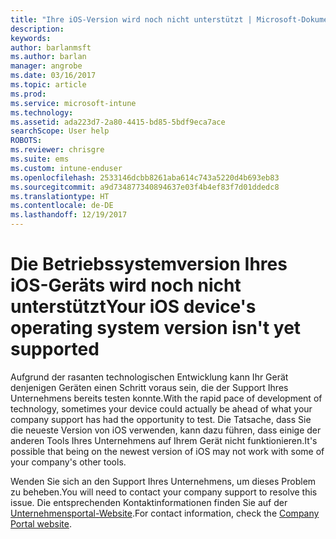 ```yaml
---
title: "Ihre iOS-Version wird noch nicht unterstützt | Microsoft-Dokumentation"
description: 
keywords: 
author: barlanmsft
ms.author: barlan
manager: angrobe
ms.date: 03/16/2017
ms.topic: article
ms.prod: 
ms.service: microsoft-intune
ms.technology: 
ms.assetid: ada223d7-2a80-4415-bd85-5bdf9eca7ace
searchScope: User help
ROBOTS: 
ms.reviewer: chrisgre
ms.suite: ems
ms.custom: intune-enduser
ms.openlocfilehash: 2533146dcbb8261aba614c743a5220d4b693eb83
ms.sourcegitcommit: a9d734877340894637e03f4b4ef83f7d01ddedc8
ms.translationtype: HT
ms.contentlocale: de-DE
ms.lasthandoff: 12/19/2017
---
```

# <a name="your-ios-devices-operating-system-version-isnt-yet-supported"></a><span data-ttu-id="47d8b-102">Die Betriebssystemversion Ihres iOS-Geräts wird noch nicht unterstützt</span><span class="sxs-lookup"><span data-stu-id="47d8b-102">Your iOS device's operating system version isn't yet supported</span></span>

<span data-ttu-id="47d8b-103">Aufgrund der rasanten technologischen Entwicklung kann Ihr Gerät denjenigen Geräten einen Schritt voraus sein, die der Support Ihres Unternehmens bereits testen konnte.</span><span class="sxs-lookup"><span data-stu-id="47d8b-103">With the rapid pace of development of technology, sometimes your device could actually be ahead of what your company support has had the opportunity to test.</span></span> <span data-ttu-id="47d8b-104">Die Tatsache, dass Sie die neueste Version von iOS verwenden, kann dazu führen, dass einige der anderen Tools Ihres Unternehmens auf Ihrem Gerät nicht funktionieren.</span><span class="sxs-lookup"><span data-stu-id="47d8b-104">It's possible that being on the newest version of iOS may not work with some of your company's other tools.</span></span>

<span data-ttu-id="47d8b-105">Wenden Sie sich an den Support Ihres Unternehmens, um dieses Problem zu beheben.</span><span class="sxs-lookup"><span data-stu-id="47d8b-105">You will need to contact your company support to resolve this issue.</span></span> <span data-ttu-id="47d8b-106">Die entsprechenden Kontaktinformationen finden Sie auf der [Unternehmensportal-Website](https://portal.manage.microsoft.com#HelpDeskDialog).</span><span class="sxs-lookup"><span data-stu-id="47d8b-106">For contact information, check the [Company Portal website](https://portal.manage.microsoft.com#HelpDeskDialog).</span></span>
